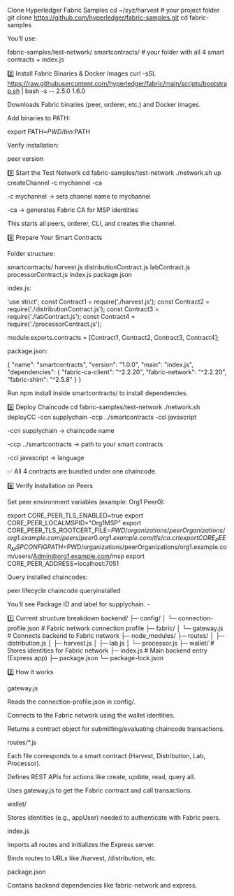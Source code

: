  Clone Hyperledger Fabric Samples
cd ~/xyz/harvest  # your project folder
git clone https://github.com/hyperledger/fabric-samples.git
cd fabric-samples


You’ll use:

fabric-samples/test-network/
smartcontracts/  # your folder with all 4 smart contracts + index.js

2️⃣ Install Fabric Binaries & Docker Images
curl -sSL https://raw.githubusercontent.com/hyperledger/fabric/main/scripts/bootstrap.sh | bash -s -- 2.5.0 1.6.0


Downloads Fabric binaries (peer, orderer, etc.) and Docker images.

Add binaries to PATH:

export PATH=$PWD/bin:$PATH


Verify installation:

peer version

3️⃣ Start the Test Network
cd fabric-samples/test-network
./network.sh up createChannel -c mychannel -ca


-c mychannel → sets channel name to mychannel

-ca → generates Fabric CA for MSP identities

This starts all peers, orderer, CLI, and creates the channel.

4️⃣ Prepare Your Smart Contracts

Folder structure:

smartcontracts/
  harvest.js
  distributionContract.js
  labContract.js
  processorContract.js
  index.js
  package.json


index.js:

'use strict';
const Contract1 = require('./harvest.js');
const Contract2 = require('./distributionContract.js');
const Contract3 = require('./labContract.js');
const Contract4 = require('./processorContract.js');

module.exports.contracts = [Contract1, Contract2, Contract3, Contract4];


package.json:

{
  "name": "smartcontracts",
  "version": "1.0.0",
  "main": "index.js",
  "dependencies": {
    "fabric-ca-client": "^2.2.20",
    "fabric-network": "^2.2.20",
    "fabric-shim": "^2.5.8"
  }
}


Run npm install inside smartcontracts/ to install dependencies.

5️⃣ Deploy Chaincode
cd fabric-samples/test-network
./network.sh deployCC -ccn supplychain -ccp ../smartcontracts -ccl javascript


-ccn supplychain → chaincode name

-ccp ../smartcontracts → path to your smart contracts

-ccl javascript → language

✅ All 4 contracts are bundled under one chaincode.

6️⃣ Verify Installation on Peers

Set peer environment variables (example: Org1 Peer0):

export CORE_PEER_TLS_ENABLED=true
export CORE_PEER_LOCALMSPID="Org1MSP"
export CORE_PEER_TLS_ROOTCERT_FILE=$PWD/organizations/peerOrganizations/org1.example.com/peers/peer0.org1.example.com/tls/ca.crt
export CORE_PEER_MSPCONFIGPATH=$PWD/organizations/peerOrganizations/org1.example.com/users/Admin@org1.example.com/msp
export CORE_PEER_ADDRESS=localhost:7051


Query installed chaincodes:

peer lifecycle chaincode queryinstalled


You’ll see Package ID and label for supplychain. -






1️⃣ Current structure breakdown
backend/
├─ config/
│  └─ connection-profile.json    # Fabric network connection profile
├─ fabric/
│  └─ gateway.js                # Connects backend to Fabric network
├─ node_modules/
├─ routes/
│  ├─ distribution.js
│  ├─ harvest.js
│  ├─ lab.js
│  └─ processor.js
├─ wallet/                       # Stores identities for Fabric network
├─ index.js                       # Main backend entry (Express app)
├─ package.json
└─ package-lock.json

2️⃣ How it works

gateway.js

Reads the connection-profile.json in config/.

Connects to the Fabric network using the wallet identities.

Returns a contract object for submitting/evaluating chaincode transactions.

routes/*.js

Each file corresponds to a smart contract (Harvest, Distribution, Lab, Processor).

Defines REST APIs for actions like create, update, read, query all.

Uses gateway.js to get the Fabric contract and call transactions.

wallet/

Stores identities (e.g., appUser) needed to authenticate with Fabric peers.

index.js

Imports all routes and initializes the Express server.

Binds routes to URLs like /harvest, /distribution, etc.

package.json

Contains backend dependencies like fabric-network and express.